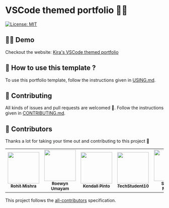 # VSCode themed portfolio 👨‍💻

<a href="https://github.com/kira272921/vscode-themed-portfolio/blob/main/LICENSE" target="_blank">
<img alt="License: MIT" src="https://img.shields.io/badge/License-MIT-yellow.svg" />
</a>

## 👨‍💻 Demo

Checkout the website: [Kira's VSCode themed portfolio](https://kiradev.co)

## 🤔 How to use this template ?

To use this portfolio template, follow the instructions given in [USING.md](https://github.com/Kira272921/vscode-themed-portfolio/blob/main/USING.md).

## 🤝 Contributing

All kinds of issues and pull requests are welcomed 🙌. Follow the instructions given in [CONTRIBUTING.md](https://github.com/Kira272921/vscode-themed-portfolio/blob/main/CONTRIBUTING.md).

## 🥳 Contributors

Thanks a lot for taking your time out and contributing to this project 🙌

<!-- ALL-CONTRIBUTORS-LIST:START - Do not remove or modify this section -->
<!-- prettier-ignore-start -->
<!-- markdownlint-disable -->
<table>
  <tr>
    <td align="center"><a href="https://github.com/shockz09"><img src="https://avatars.githubusercontent.com/u/87615572?v=4" width="100px;" alt=""/><br /><sub><b>Rohit Mishra</b></sub></a></td>
    <td align="center"><a href="https://www.roewynumayam.com"><img src="https://avatars.githubusercontent.com/u/61628982?v=4" width="100px;" alt=""/><br /><sub><b>Roewyn Umayam</b></sub></a></td>
    <td align="center"><a href="https://github.com/KendallDoesCoding"><img src="https://avatars.githubusercontent.com/u/84712013?v=4" width="100px;" alt=""/><br /><sub><b>Kendall Pinto</b></sub></a></td>
    <td align="center"><a href="https://www.youtube.com/channel/UCzb9_b2UY29xuY-S8BsmpOg"><img src="https://avatars.githubusercontent.com/u/76978184?v=4" width="100px;" alt=""/><br /><sub><b>TechStudent10</b></sub></a></td>
    <td align="center"><a href="https://github.com/sri-nivas1227"><img src="https://avatars.githubusercontent.com/u/83027963?v=4" width="100px;" alt=""/><br /><sub><b>Srinivas Mekala</b></sub></a></td>
    <td align="center"><a href="https://github.com/rishabh1y"><img src="https://avatars.githubusercontent.com/u/88483758?v=4" width="100px;" alt=""/><br /><sub><b>rishabh1y</b></sub></a></td>
  </tr>
</table>

<!-- markdownlint-restore -->
<!-- prettier-ignore-end -->

<!-- ALL-CONTRIBUTORS-LIST:END -->

This project follows the [all-contributors](https://github.com/all-contributors/all-contributors) specification.
